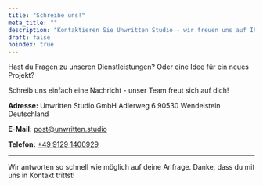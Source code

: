 ```yaml
---
title: "Schreibe uns!"
meta_title: ""
description: "Kontaktieren Sie Unwritten Studio - wir freuen uns auf Ihre Anfrage zu interaktiven Inhalten und AI-Lösungen."
draft: false
noindex: true
---
```


Hast du Fragen zu unseren Dienstleistungen? Oder eine Idee für ein neues Projekt?

Schreib uns einfach eine Nachricht - unser Team freut sich auf dich!

**Adresse:**
Unwritten Studio GmbH
Adlerweg 6
90530 Wendelstein
Deutschland

**E-Mail:**
[post@unwritten.studio](mailto:post@unwritten.studio)

**Telefon:**
[+49 9129 1400929](tel:+499129140092)

---

Wir antworten so schnell wie möglich auf deine Anfrage. Danke, dass du mit uns in Kontakt trittst!
